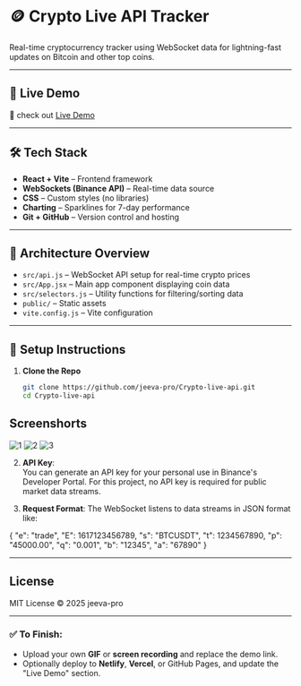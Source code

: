 # 🪙 Crypto Live API Tracker

Real-time cryptocurrency tracker using WebSocket data for lightning-fast updates on Bitcoin and other top coins.



---

## 🚀 Live Demo

🔗 check out [Live Demo](https://crypto-map.netlify.app/)   
   

---

## 🛠 Tech Stack

- **React + Vite** – Frontend framework
- **WebSockets (Binance API)** – Real-time data source
- **CSS** – Custom styles (no libraries)
- **Charting** – Sparklines for 7-day performance
- **Git + GitHub** – Version control and hosting

---

## 🧱 Architecture Overview

- `src/api.js` – WebSocket API setup for real-time crypto prices
- `src/App.jsx` – Main app component displaying coin data
- `src/selectors.js` – Utility functions for filtering/sorting data
- `public/` – Static assets
- `vite.config.js` – Vite configuration

---

## 🧰 Setup Instructions

1. **Clone the Repo**
   ```bash
   git clone https://github.com/jeeva-pro/Crypto-live-api.git
   cd Crypto-live-api


## Screenshorts
![1](https://github.com/user-attachments/assets/06601fc5-ddef-45da-88d8-197bee437233)
![2](https://github.com/user-attachments/assets/bea0d2b6-f176-4eb1-85d4-c4f9176145d0)
![3](https://github.com/user-attachments/assets/5f02a9d2-59b0-495b-a0e6-d63c5935e910)


2. **API Key**:  
You can generate an API key for your personal use in Binance's Developer Portal. For this project, no API key is required for public market data streams.

3. **Request Format**:
The WebSocket listens to data streams in JSON format like:

{
  "e": "trade",
  "E": 1617123456789,
  "s": "BTCUSDT",
  "t": 1234567890,
  "p": "45000.00",
  "q": "0.001",
  "b": "12345",
  "a": "67890"
}

---





## License

MIT License © 2025 jeeva-pro


---

### ✅ To Finish:
- Upload your own **GIF** or **screen recording** and replace the demo link.
- Optionally deploy to **Netlify**, **Vercel**, or GitHub Pages, and update the "Live Demo" section.




